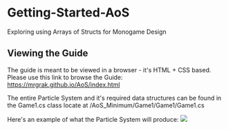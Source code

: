 # Getting-Started-AoS

Exploring using Arrays of Structs for Monogame Design

## Viewing the Guide
The guide is meant to be viewed in a browser - it's HTML + CSS based.  
Please use this link to browse the Guide:   
https://mrgrak.github.io/AoS/index.html

The entire Particle System and it's required data structures can be found in the
Game1.cs class locate at /AoS_Minimum/Game1/Game1/Game1.cs

Here's an example of what the Particle System will produce:
![](https://mrgrak.github.io/AoS/AoS_example_001.gif)

